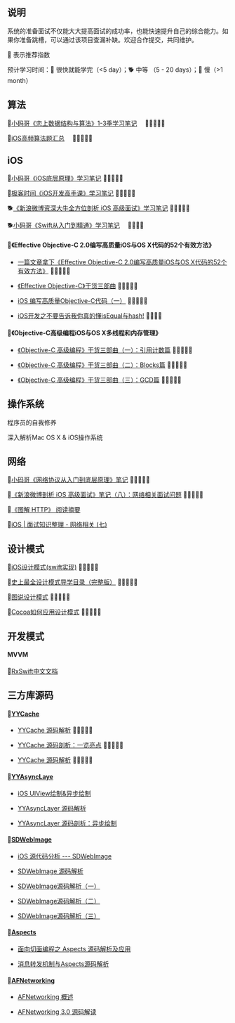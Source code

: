 ## 说明
系统的准备面试不仅能大大提高面试的成功率，也能快速提升自己的综合能力。如果你准备跳槽，可以通过该项目查漏补缺。欢迎合作提交，共同维护。

🌟 表示推荐指数

预计学习时间：🐎 很快就能学完（<5 day）；🐕 中等 （5 - 20 days）；🐢 慢（>1 month）

## 算法
🐢[小码哥《恋上数据结构与算法》1-3季学习笔记](https://github.com/rogertan30/Love-Leetcode)&emsp; 🌟🌟🌟🌟🌟

🐢[iOS高频算法题汇总](https://github.com/rogertan30/TopLeedcode)&emsp; 🌟🌟🌟🌟🌟

## iOS

🐢[小码哥《iOS底层原理》学习笔记](https://juejin.im/user/5a329c1351882529707931f0/posts) 🌟🌟🌟🌟🌟

🐢[极客时间《iOS开发高手课》学习笔记](https://github.com/rogertan30/GeekTime) 🌟🌟🌟🌟🌟

🐕[《新浪微博资深大牛全方位剖析 iOS 高级面试》学习笔记](https://juejin.cn/post/6899772676794122253) 🌟🌟🌟🌟🌟

🐕[小码哥《Swift从入门到精通》学习笔记](https://www.cnblogs.com/tzsh1007/category/1511704.html)&emsp; 🌟🌟🌟🌟

#### 🐎《Effective Objective-C 2.0编写高质量iOS与OS X代码的52个有效方法》
  * [一篇文章拿下《Effective Objective-C 2.0编写高质量iOS与OS X代码的52个有效方法》](https://www.jianshu.com/p/862b064e82e0) 🌟🌟🌟🌟🌟

  * [《Effective Objective-C》干货三部曲](https://juejin.im/post/5a4f34226fb9a01cb0492016) 🌟🌟🌟🌟🌟

  * [iOS 编写高质量Objective-C代码（一）](https://www.jianshu.com/p/76ac67f1bd95) 🌟🌟🌟🌟🌟

  * [iOS开发之不要告诉我你真的懂isEqual与hash!](https://www.jianshu.com/p/915356e280fc) 🌟🌟🌟🌟
  
#### 🐎《Objective-C高级编程iOS与OS X多线程和内存管理》
  * [《Objective-C 高级编程》干货三部曲（一）：引用计数篇](https://juejin.cn/post/6844903473272586254) 🌟🌟🌟🌟🌟
  
  * [《Objective-C 高级编程》干货三部曲（二）：Blocks篇](https://juejin.cn/post/6844903474312773646) 🌟🌟🌟🌟🌟
  
  * [《Objective-C 高级编程》干货三部曲（三）：GCD篇](https://juejin.cn/post/6844903475378159623) 🌟🌟🌟🌟🌟

## 操作系统

程序员的自我修养

深入解析Mac OS X & iOS操作系统

## 网络

🐢[小码哥《网络协议从入门到底层原理》笔记](https://www.jianshu.com/p/11efe8c49500) 🌟🌟🌟🌟🌟

🐎[《新浪微博剖析 iOS 高级面试》笔记（八）：网络相关面试问题](https://juejin.cn/post/6901959639110582286) 🌟🌟🌟🌟🌟

🐎[《图解 HTTP》 阅读摘要](https://juejin.cn/post/6844903801640452103)

🐎[iOS | 面试知识整理 - 网络相关 (七)](https://juejin.im/post/5d89f6d8f265da03f3339499#heading-32)

## 设计模式
🐎[iOS设计模式(swift实现)](https://github.com/oneAlon/DesignPatterns) 🌟🌟🌟🌟🌟

🐎[史上最全设计模式导学目录（完整版）](https://blog.csdn.net/lovelion/article/details/17517213) 🌟🌟🌟🌟🌟

🐎[图说设计模式](https://design-patterns.readthedocs.io/zh_CN/latest/index.html) 🌟🌟🌟🌟🌟

🐎[Cocoa如何应用设计模式](https://www.cnblogs.com/pengyingh/articles/2346299.html) 🌟🌟🌟🌟🌟

## 开发模式

#### MVVM
🐎[RxSwift中文文档](https://beeth0ven.github.io/RxSwift-Chinese-Documentation/)

## 三方库源码

#### 🐎[YYCache](https://github.com/lyimin/YYCache)
  * [YYCache 源码解析](https://juejin.im/post/6844903554214264840#heading-32) 🌟🌟🌟🌟🌟

  * [YYCache 源码剖析：一览亮点](https://www.jianshu.com/p/408d4d37bcbd) 🌟🌟🌟🌟🌟

  * [YYCache 源码解析](https://zhang759740844.github.io/2018/11/30/yycache/) 🌟🌟🌟🌟🌟

#### 🐎[YYAsyncLaye](https://github.com/ibireme/YYAsyncLayer)
  * [iOS UIView绘制&异步绘制](https://www.jianshu.com/p/dbada5f44ac1)

  * [YYAsyncLayer 源码解析](https://zhang759740844.github.io/2019/02/15/yyasynclayer/)

  * [YYAsyncLayer 源码剖析：异步绘制](https://www.jianshu.com/p/154451e4bd42)

#### 🐎[SDWebImage](https://github.com/SDWebImage/SDWebImage)
  * [iOS 源代码分析 --- SDWebImage](https://github.com/draveness/analyze/blob/master/contents/SDWebImage/iOS%20%E6%BA%90%E4%BB%A3%E7%A0%81%E5%88%86%E6%9E%90%20---%20SDWebImage.md)

  * [SDWebImage 源码解析](https://juejin.im/post/6844903541031567367)

  * [SDWebImage源码解析（一）](http://cloverkim.com/SDWebImage-source-code-analysis-1.html)

  * [SDWebImage源码解析（二）](http://cloverkim.com/SDWebImage-source-code-analysis-2.html)

  * [SDWebImage源码解析（三）](http://cloverkim.com/SDWebImage-source-code-analysis-3.html)

#### 🐎[Aspects](https://github.com/steipete/Aspects)
  * [面向切面编程之 Aspects 源码解析及应用](http://wereadteam.github.io/2016/06/30/Aspects/)

  * [消息转发机制与Aspects源码解析](https://blog.csdn.net/hello_hwc/article/details/72632075)

#### 🐎[AFNetworking](https://github.com/AFNetworking/AFNetworking)
  * [AFNetworking 概述](https://draveness.me/afnetworking1/)

  * [AFNetworking 3.0 源码解读](https://www.cnblogs.com/machao/p/5681645.html)
